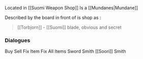 Located in [[Suomi Weapon Shop]]
Is a [[Mundanes|Mundane]]

Described by the board in front of is shop as :
> [[Torbjorn]] - [[Suomi]] blade, obvious and secret

### Dialogues

Buy
Sell
Fix Item
Fix All Items
Sword Smith
[[Soori]] Smith